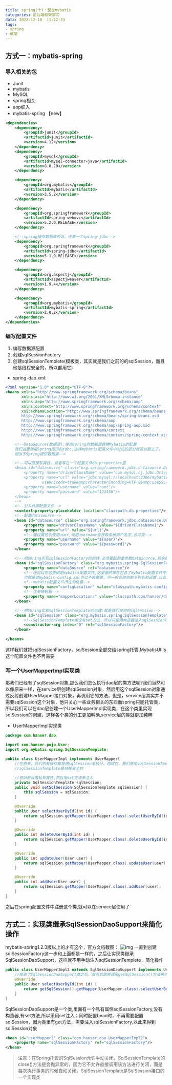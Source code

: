```yaml
---
title: spring(十)：整合mybatis
categories: 前后端框架学习
data: 2022-12-10  11:22:33
tags: 
- spring
- 框架 
---
```


## 方式一：mybatis-spring

### 导入相关的包

- Junit
- mybatis
- MySQL
- spring相关
- aop织入
- mybatis-spring 【new】

```xml
<dependencies>
    <dependency>
        <groupId>junit</groupId>
        <artifactId>junit</artifactId>
        <version>4.12</version>
    </dependency>
	<dependency>
        <groupId>mysql</groupId>
        <artifactId>mysql-connector-java</artifactId>
        <version>8.0.29</version>
    </dependency>

    <dependency>
        <groupId>org.mybatis</groupId>
        <artifactId>mybatis</artifactId>
        <version>3.5.2</version>
    </dependency>

    <dependency>
        <groupId>org.springframework</groupId>
        <artifactId>spring-webmvc</artifactId>
        <version>5.2.0.RELEASE</version>
    </dependency>

    <!--spring操作数据库的话，还要一个spring-jdbc-->
    <dependency>
        <groupId>org.springframework</groupId>
        <artifactId>spring-jdbc</artifactId>
        <version>5.1.9.RELEASE</version>
    </dependency>

    <dependency>
        <groupId>org.aspectj</groupId>
        <artifactId>aspectjweaver</artifactId>
        <version>1.9.4</version>
    </dependency>

    <dependency>
        <groupId>org.mybatis</groupId>
        <artifactId>mybatis-spring</artifactId>
        <version>2.0.2</version>
    </dependency>
</dependencies>
```

### 编写配置文件

1) 编写数据源配置
2) 创建sqlSessionFactory
3) 创建sqlSessionTemplete(模板类，其实就是我们之前的的sqlSession，而且他是线程安全的，所以都用它)
- spring-dao.xml:
```xml
<?xml version="1.0" encoding="UTF-8"?>
<beans xmlns="http://www.springframework.org/schema/beans"
       xmlns:xsi="http://www.w3.org/2001/XMLSchema-instance"
       xmlns:aop="http://www.springframework.org/schema/aop"
       xmlns:context="http://www.springframework.org/schema/context"
       xsi:schemaLocation="http://www.springframework.org/schema/beans
       http://www.springframework.org/schema/beans/spring-beans.xsd
       http://www.springframework.org/schema/aop
       http://www.springframework.org/schema/aop/spring-aop.xsd
       http://www.springframework.org/schema/context
       http://www.springframework.org/schema/context/spring-context.xsd">

    <!--DataSource(数据源):使用spring的数据源替换Mybatis的配置
    我们这里使用Spring提供的jdbc,这样mybatis配置文件中对应的部分就可以删去了，
    相当于Spring提供数据源-->

    <!--可以直接写属性，或者写在一个配置文件db.properties里
    <bean id="datasource" class="org.springframework.jdbc.datasource.DriverManagerDataSource">
        <property name="driverClassName" value="com.mysql.cj.jdbc.Driver"/>
        <property name="url" value="jdbc:mysql://localhost:3306/mybatis?
                useUnicode=true&amp;characterEncoding=UTF-8&amp;useSSL=false"/>
        <property name="username" value="root"/>
        <property name="password" value="123456"/>
    </bean>
    -->
    <!--引入外部配置文件-->
    <context:property-placeholder location="classpath:db.properties"/>
    <!--配置datasource-->
    <bean id="datasource" class="org.springframework.jdbc.datasource.DriverManagerDataSource">
        <property name="driverClassName" value="${driverClassName}"/>
        <property name="url" value="${url}"/>
        <!--建议属性名使用user,使用username会获取系统用户名字,会冲突-->
        <property name="username" value="${user}"/>
        <property name="password" value="${password}"/>
    </bean>

    <!--用Spring实现sqlSessionFactory的创建,必须要配的是参数dataSource,其余都是可选项-->
    <bean id="sqlSessionFactory" class="org.mybatis.spring.SqlSessionFactoryBean">
        <property name="dataSource" ref="datasource"/>
        <!--还可以在这里绑定mybatis配置文件,这里面的属性包含了mybatis配置文件中所有能设置的值，
        也就是说mybatis-config.xml可以不再需要，但一般会给他剩下别名和设置,以此代表这个项目使用了mybatis-->
        <!--mybatis配置文件所在的位置-->
        <property name="configLocation" value="classpath:mybatis-config.xml"/>
        <!--注册映射器-->
        <property name="mapperLocations" value="classpath:com/hanser/dao/*.xml"/>
    </bean>

    <!--用Spring实现SqlSessionTemplate的创建:就是我们使用的sqlSession-->
    <bean id="sqlSession" class="org.mybatis.spring.SqlSessionTemplate">
        <!--SqlSessionTemplate类没有set方法，所以只能用构造器注入sqlSessionFactory-->
        <constructor-arg index="0" ref="sqlSessionFactory"/>
    </bean>
    
</beans>
```
这样我们就把sqlSessionFactory，sqlSession全部交给spring托管,MybatisUtils这个配置文件也不再需要

### 写一个UserMapperImpl实现类

那我们已经有了sqlSession对象,那么我们怎么执行dao层的类方法呢?我们当然可以像原来一样，在service层创建sqlSession对象，然后用这个sqlSession对象通过反射创建UserMapper接口对象，再调用它的方法，但是，service层其实并不需要sqlSession这个对象，他只关心一些业务相关的东西而spring只能托管类，所以我们可以在dao层创建一个UserMapperImpl实现类，在这个类里实现sqlSession的创建，这样各个类的分工更加明确,service层的类就更加纯粹

- UserMapperImpl实现类
```java
package com.hanser.dao;

import com.hanser.pojo.User;
import org.mybatis.spring.SqlSessionTemplate;

public class UserMapperImpl implements UserMapper{
    //在原来，我们所有操作都是用sqlSession来执行，而现在，我们使用sqlSessionTemplate(Template：模板)
    //sqlSessionTemplate是线程安全的
    
    //依旧是设置私有属性,然后用set方法来注入
    private SqlSessionTemplate sqlSession;
    public void setSqlSession(SqlSessionTemplate sqlSession) {
        this.sqlSession = sqlSession;
    }

    @Override
    public User selectUserById(int id) {
        return sqlSession.getMapper(UserMapper.class).selectUserById(id);
    }

    @Override
    public int deleteUserById(int id) {
        return sqlSession.getMapper(UserMapper.class).deleteUserById(id);
    }

    @Override
    public int updateUser(User user) {
        return sqlSession.getMapper(UserMapper.class).updateUser(user);
    }

    @Override
    public int addUser(User user) {
        return sqlSession.getMapper(UserMapper.class).addUser(user);
    }
}
```
之后在spring配置文件中注册这个类,就可以在service层使用了

## 方式二：实现类继承SqlSessionDaoSupport来简化操作

mybatis-spring1.2.3版以上的才有这个，官方文档截图：
![img](https://hanser373.oss-cn-beijing.aliyuncs.com/img/202304141017612.png)
一直到创建sqlSessionFactory这一步和上面都是一样的，之后让实现类继承SqlSessionDaoSupport，这样就不用手动注入sqlSessionTemplete，简化操作

```java
public class UserMapperImpl2 extends SqlSessionDaoSupport implements UserMapper {
    //继承了SqlSessionDaoSupport类之后，就可以直接调用getSqlSession()方法来得到SqlSession对象
    @Override
    public User selectUserById(int id) {
        return getSqlSession().getMapper(UserMapper.class).selectUserById(id);
    }
}
```
SqlSessionDaoSupport是一个类,里面有一个私有属性sqlSessionFactory,没有构造器,有set方法,所以采用set注入；同时配置bean时，不再需要配置sqlSession，因为类里有get方法，需要注入sqlSessionFactory,以此来得到sqlSession对象
```xml
<bean id="userMapper2" class="com.hanser.dao.UserMapperImpl2">
    <property name="sqlSessionFactory" ref="sqlSessionFactory"/>
</bean>
```

> 注意：在Spring托管的SqlSession允许手动关闭，SqlSessionTemplate的close()方法是会抛异常的，因为它不允许直接调用该方法进行关闭，而是每次执行事务的时候自动关闭。SqlSessionTemplate是SqlSession接口的一个实现类

